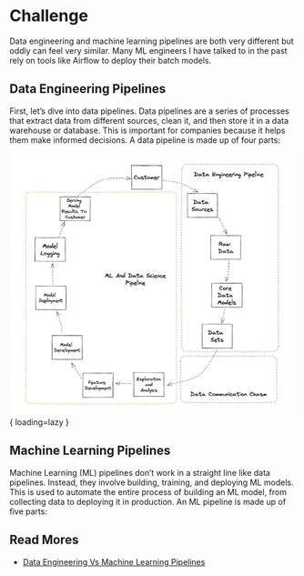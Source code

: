 # Challenge

Data engineering and machine learning pipelines are both very different but oddly
can feel very similar. Many ML engineers I have talked to in the past rely on
tools like Airflow to deploy their batch models.

## Data Engineering Pipelines

First, let’s dive into data pipelines. Data pipelines are a series of processes
that extract data from different sources, clean it, and then store it in a data
warehouse or database. This is important for companies because it helps them make
informed decisions. A data pipeline is made up of four parts:

![Data Pipeline and ML Pipeline](img/mlops-data-pipeline-and-ml-pipeline.png){ loading=lazy }

## Machine Learning Pipelines

Machine Learning (ML) pipelines don’t work in a straight line like data pipelines.
Instead, they involve building, training, and deploying ML models. This is used
to automate the entire process of building an ML model, from collecting data to
deploying it in production. An ML pipeline is made up of five parts:

## Read Mores

- [Data Engineering Vs Machine Learning Pipelines](https://medium.com/coriers/data-engineering-vs-machine-learning-pipelines-82d0e1be410c)
